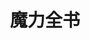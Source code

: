 ---
home: true
title: '魔力全书'

description: 
actionText: 搜索
actionLink: /

features:
- title: 🏹猎人采集物品
  details: 随便写点什么...
- title: 🪓伐木砍伐物品
  details: 随便写点什么...
- title: ⛏️矿工挖掘物品
  details: 随便写点什么...
- title: 💎盗贼偷盗物品
  details: 随便写点什么...
- title: 🍔厨师料理物品
  details: 随便写点什么...
- title: 💊药剂师制药物品
  details: 随便写点什么...

footer: yellowrush 柳菇 © 版权所有 2021
---